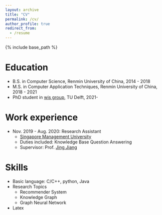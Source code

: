 ```yaml
---
layout: archive
title: "CV"
permalink: /cv/
author_profile: true
redirect_from:
  - /resume
---
```


{% include base_path %}

Education
======
* B.S. in Computer Science, Renmin University of China, 2014 - 2018
* M.S. in Computer Application Techniques, Renmin University of China, 2018 - 2021
* PhD student in [wis group](https://www.tudelft.nl/ewi/over-de-faculteit/afdelingen/software-technology/web-information-systems/), TU Delft, 2021-

Work experience
======
* Nov. 2019 - Aug. 2020: Research Assistant
  * [Singapore Management University](https://www.smu.edu.sg/)
  * Duties included: Knowledge Base Question Answering
  * Supervisor: Prof. [Jing Jiang](http://www.mysmu.edu/faculty/jingjiang/)
<!--
* Sep 2018 - Sep 2020 : Student Life Advisor
  * [Renmin University of China](https://ruc.edu.cn/)
  * Duties included: Help freshman get familiar with life and courses about university.
  * Supervisor: Prof. [Jing Zhang](https://xiaojingzi.github.io/)
--> 
Skills
======
* Basic language: C/C++, python, Java
* Research Topics
  * Recommender System
  * Knowledge Graph
  * Graph Neural Network
* Latex

<!--
Publications
======
  <ul>{% for post in site.publications %}
    {% include archive-single-cv.html %}
  {% endfor %}</ul>
Talks
======
  <ul>{% for post in site.talks %}
    {% include archive-single-talk-cv.html %}
  {% endfor %}</ul>
-->  

<!--
Teaching
======
  <ul>{% for post in site.teaching %}
    {% include archive-single-cv.html %}
  {% endfor %}</ul>
-->

<!--
Service and leadership
======
* Currently signed in to 43 different slack teams
-->
